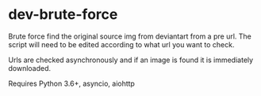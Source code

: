 # dev-brute-force
Brute force find the original source img from deviantart from a pre url.
The script will need to be edited according to what url you want to check.

Urls are checked asynchronously and if an image is found it is immediately downloaded.

Requires Python 3.6+, asyncio, aiohttp
